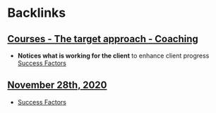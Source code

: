 
# Backlinks
## [Courses - The target approach - Coaching](<Courses - The target approach - Coaching.md>)
- **Notices what is working for the client** to enhance client progress [Success Factors](<Success Factors.md>)

## [November 28th, 2020](<November 28th, 2020.md>)
- [Success Factors](<Success Factors.md>)

